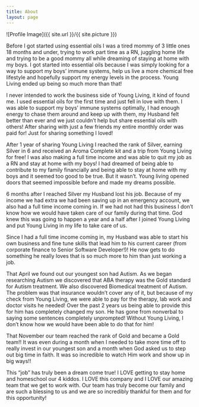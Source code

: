 ```yaml
---
title: About
layout: page
---
```

![Profile Image]({{ site.url }}/{{ site.picture }})

<p>Before I got started using essential oils I was a tired mommy of 3 little ones 18 months and under, trying to work part time as a RN, juggling home life and trying to be a good mommy all while dreaming of staying at home with my boys. I got started into essential oils because I was simply looking for a way to support my boys’ immune systems, help us live a more chemical free lifestyle and hopefully support my energy levels in the process. Young Living ended up being so much more than that!</p>

<p>I never intended to work the business side of Young Living, it kind of found me. I used essential oils for the first time and just fell in love with them. I was able to support my boys’ immune systems optimally, I had enough energy to chase them around and keep up with them, my Husband felt better than ever and we just couldn’t help but share essential oils with others! After sharing with just a few friends my entire monthly order was paid for! Just for sharing something I loved!</p>

<p>After 1 year of sharing Young Living I reached the rank of Silver, earning Silver in 6 and received an Aroma Complete kit and a trip from Young Living for free! I was also making a full time income and was able to quit my job as a RN and stay at home with my boys! I had dreamed of being able to contribute to my family financially and being able to stay at home with my boys and it seemed too good to be true. But it wasn’t. Young living opened doors that seemed impossible before and made my dreams possible.</p>

<p>6 months after I reached Silver my Husband lost his job. Because of my income we had extra we had been saving up in an emergency account, we also had a full time income coming in. If we had not had this business I don’t know how we would have taken care of our family during that time. God knew this was going to happen a year and a half after I joined Young Living and put Young Living in my life to take care of us.</p>

<p>Since I had a full time income coming in, my Husband was able to start his own business and fine tune skills that lead him to his current career (from corporate finance to Senior Software Developer!)! He now gets to do something he really loves that is so much more to him than just working a job.</p>

<p>That April we found out our youngest son had Autism. As we began researching Autism we discovered that ABA therapy was the Gold standard for Autism treatment. We also discovered Biomedical treatment of Autism. The problem was that insurance wouldn’t cover any of it, but because of my check from Young Living, we were able to pay for the therapy, lab work and doctor visits he needed! Over the past 2 years us being able to provide this for him has completely changed my son. He has gone from nonverbal to saying some sentences completely unprompted! Without Young Living, I don’t know how we would have been able to do that for him!</p>

<p>That November our team reached the rank of Gold and became a Gold team!! It was even during a month when I needed to take more time off to really invest in our youngest son and a month when God asked us to step out big time in faith. It was so incredible to watch Him work and show up in big ways!!</p>

<p>This “job” has truly been a dream come true! I LOVE getting to stay home and homeschool our 4 kiddos. I LOVE this company and I LOVE our amazing team that we get to work with. Our team has truly become our family and are such a blessing to us and we are so incredibly thankful for them and for this opportunity!</p>


